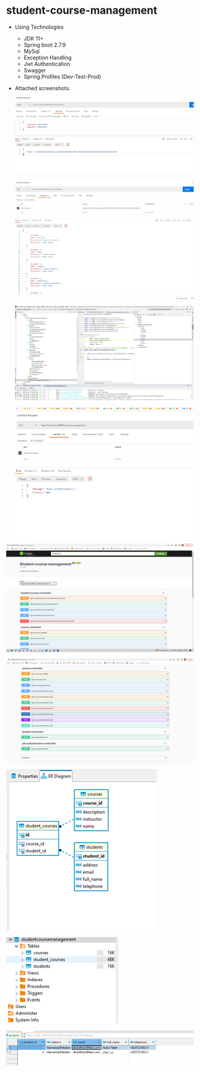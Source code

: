 # student-course-management

+ Using Technologies
  - JDK 11+
  - Spring boot 2.7.9
  - MySql
  - Exception Handling
  - Jwt Authentication
  - Swagger
  - Spring Profiles (Dev-Test-Prod)
 
+ Attached screenshots.

  ![alt text](https://github.com/abdulfatah77/student-course-management/blob/main/screenshots/authentication_api.PNG)


  ![alt text](https://github.com/abdulfatah77/student-course-management/blob/main/screenshots/authentication_success.PNG)


  ![alt text](https://github.com/abdulfatah77/student-course-management/blob/main/screenshots/code.PNG)


  ![alt text](https://github.com/abdulfatah77/student-course-management/blob/main/screenshots/courses.PNG)


 ![alt text](https://github.com/abdulfatah77/student-course-management/blob/main/screenshots/swagger%20resp.PNG)


 ![alt text](https://github.com/abdulfatah77/student-course-management/blob/main/screenshots/sagger%202.PNG)


![alt text](https://github.com/abdulfatah77/student-course-management/blob/main/screenshots/db%20tables.PNG)


![alt text](https://github.com/abdulfatah77/student-course-management/blob/main/screenshots/tables.PNG)


![alt text](https://github.com/abdulfatah77/student-course-management/blob/main/screenshots/student%20name%20write%20eng%20and%20arabic.PNG)
  
